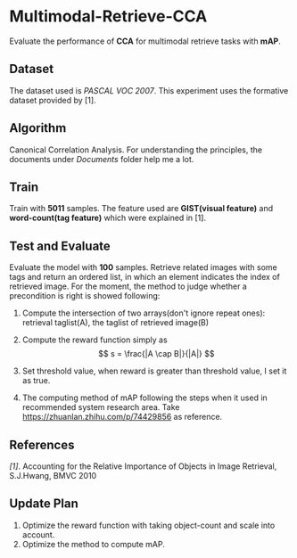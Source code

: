 # Multimodal-Retrieve-CCA

Evaluate the performance of **CCA** for multimodal retrieve tasks with **mAP**.

## Dataset

The dataset used is *PASCAL VOC 2007*. This experiment uses the formative dataset provided by [1].

## Algorithm

Canonical Correlation Analysis. For understanding the principles, the documents under *Documents* folder help me a lot.

## Train

Train with **5011** samples. The feature used are **GIST(visual feature)** and **word-count(tag feature)** which were explained in [1]. 

## Test and Evaluate

Evaluate the model with **100** samples. Retrieve related images with some tags and return an ordered list, in which an element indicates the index of retrieved image.
For the moment, the method to judge whether a precondition is right is showed following:

1. Compute the intersection of two arrays(don't ignore repeat ones): retrieval taglist(A), the taglist of retrieved image(B)

2. Compute the reward function simply as 
   $$
   s = \frac{|A \cap B|}{|A|}
   $$

3. Set threshold value, when reward is greater than threshold value, I set it as true.

4. The computing method of mAP following the steps when it used in recommended system research area. Take https://zhuanlan.zhihu.com/p/74429856 as reference.

## References

*[1]*. Accounting for the Relative Importance of Objects in Image Retrieval, S.J.Hwang, BMVC 2010

##  Update Plan

1. Optimize the reward function with taking object-count and scale into account.
2. Optimize the method to compute mAP. 
